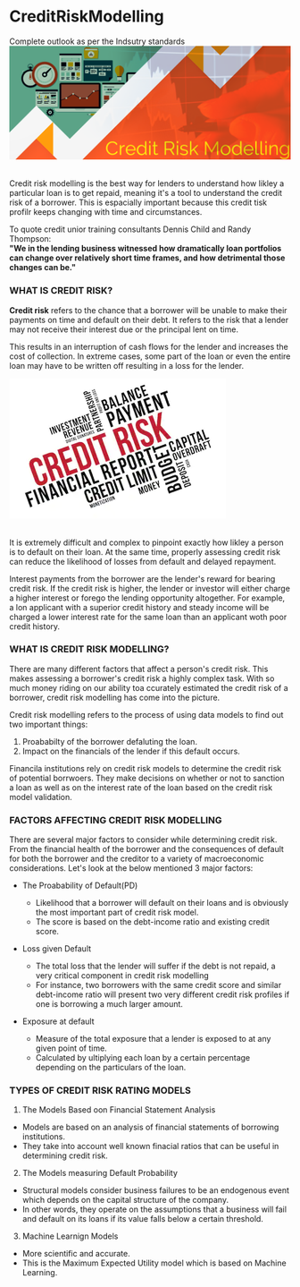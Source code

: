 # CreditRiskModelling
Complete outlook as per the Indsutry standards
![image.png](image/banner.png)<br><br>

Credit risk modelling is the best way for lenders to understand how likley a particular loan is to get repaid, meaning it's a tool to understand the credit risk of a borrower. This is espacially important because this credit tisk profilr keeps changing with time and circumstances.

To quote credit unior training consultants Dennis Child and Randy Thompson:<br>
**"We in the lending business witnessed how dramatically loan portfolios can change over relatively short time frames, and how detrimental those changes can be."**

### WHAT IS CREDIT RISK?
**Credit risk** refers to the chance that a borrower will be unable to make their payments on time and default on their debt. It refers to the risk that a lender may not receive their interest due or the principal lent on time.

This results in an interruption of cash flows for the lender and increases the cost of collection. In extreme cases, some part of the loan or even the entire loan may have to be written off resulting in a loss for the lender.

![image.png](image/risk.png)<br><br>

It is extremely difficult and complex to pinpoint exactly how likley a person is to default on their loan. At the same time, properly assessing credit risk can reduce the likelihood of losses from default and delayed repayment.

Interest payments from the borrower are the lender's reward for bearing credit risk. If the credit risk is higher, the lender or investor will either charge a higher interest or forego the lending opportunity altogether. For example, a lon applicant with a superior credit history and steady income will be charged a lower interest rate for the same loan than an applicant woth poor credit history.

### WHAT IS CREDIT RISK MODELLING?
There are many different factors that affect a person's credit risk. This makes assessing a borrower's credit risk a highly complex task. With so much money riding on our ability toa ccurately estimated the credit risk of a borrower, credit risk modelling has come into the picture.

Credit risk modelling refers to the process of using data models to find out two important things:<br>
1. Proababilty of the borrower defaluting the loan.
2. Impact on the financials of the lender if this default occurs.

Financila institutions rely on credit risk models to determine the credit risk of potential borrwoers. They make decisions on whether or not to sanction a loan as well as on the interest rate of the loan based on the credit risk model validation.

### FACTORS AFFECTING CREDIT RISK MODELLING
There are several major factors to consider while determining credit risk. From the financial health of the borrower and the consequences of default for both the borrower and the creditor to a variety of macroeconomic considerations. Let's look at the below mentioned 3 major factors:

- The Proabability of Default(PD)
  - Likelihood that a borrower will default on their loans and is obviously the most important part of credit risk model.
  - The score is based on the debt-income ratio and existing credit score.

- Loss given Default
  - The total loss that the lender will suffer if the debt is not repaid, a very critical component in credit risk modelling
  - For instance, two borrowers with the same credit score and similar debt-income ratio will present two very different credit risk profiles if one is borrowing a much larger amount.
  
- Exposure at default
  - Measure of the total exposure that a lender is exposed to at any given point of time.
  - Calculated by ultiplying each loan by a certain percentage depending on the particulars of the loan.
  
  
### TYPES OF CREDIT RISK RATING MODELS

1. The Models Based oon Financial Statement Analysis
  - Models are based on an analysis of financial statements of borrowing institutions.
  - They take into account well known finacial ratios that can be useful in determining credit risk.
2. The Models measuring Default Probability
  - Structural models consider business failures to be an endogenous event which depends on the capital structure of the company.
  - In other words, they operate on the assumptions that a business will fail and default on its loans if its value falls below a certain threshold.
3. Machine Learnign Models
  - More scientific and accurate.
  - This is the Maximum Expected Utility model which is based on Machine Learning.
